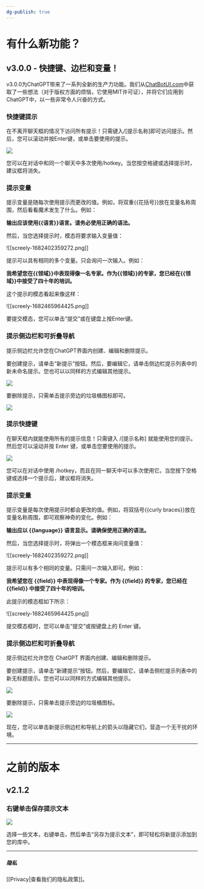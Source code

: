 ```yaml
---
dg-publish: true
---
```


# 有什么新功能？

## v3.0.0 - 快捷键、边栏和变量！

v3.0.0为ChatGPT带来了一系列全新的生产力功能。我们从[ChatBotUI.com](https://ChatBotUI.com)中获取了一些想法（对于版权方面的烦恼，它使用MIT许可证），并将它们应用到ChatGPT中，以一些非常令人兴奋的方式。

### 快捷键提示
在不离开聊天框的情况下访问所有提示！只需键入/\[提示名称\]即可访问提示。然后，您可以滚动并按Enter键，或单击要使用的提示。

<img src="https://github.com/benf2004/ChatGPT-Prompt-Genius/raw/master/public/images/demo3.webp"> 

您可以在对话中和同一个聊天中多次使用/hotkey。当您按空格键或选择提示时，建议框将消失。

### 提示变量
提示变量是随每次使用提示而更改的值。例如，将双重\{\{花括号\}\}放在变量名称周围，然后看看魔术发生了什么。例如：

**输出应该使用\{\{语言\}\}语言。请务必使用正确的语法。**

然后，当您选择提示时，模态将要求输入变量值：

![[screely-1682402359272.png]]

提示可以具有相同的多个变量。只会询问一次输入。例如：

**我希望您在\{\{领域\}\}中表现得像一名专家。作为\{\{领域\}\}的专家，您已经在\{\{领域\}\}中接受了四十年的培训。**

这个提示的模态看起来像这样：

![[screely-1682465964425.png]]

要提交模态，您可以单击“提交”或在键盘上按Enter键。

### 提示侧边栏和可折叠导航
提示侧边栏允许您在ChatGPT界面内创建、编辑和删除提示。

要创建提示，请单击“新提示”按钮。然后，要编辑它，请单击侧边栏提示列表中的新未命名提示。您也可以以同样的方式编辑其他提示。

<img src="https://github.com/benf2004/ChatGPT-Prompt-Genius/raw/master/public/images/newpromptdemo.webp">

要删除提示，只需单击提示旁边的垃圾桶图标即可。

<img src="https://github.com/benf2004/ChatGPT-Prompt-Genius/raw/master/public/images/collapse.webp">

### 提示快捷键
在聊天框内就能使用所有的提示信息！只需键入 /\[提示名称\] 就能使用您的提示。然后您可以滚动并按 Enter 键，或单击您要使用的提示。

<img src="https://github.com/benf2004/ChatGPT-Prompt-Genius/raw/master/public/images/demo3.webp">

您可以在对话中使用 /hotkey，而且在同一聊天中可以多次使用它。当您按下空格键或选择一个提示后，建议框将消失。

### 提示变量
提示变量是每次使用提示时都会更改的值。例如，将双括号\{\{curly braces\}\}放在变量名称周围，即可观察神奇的变化。例如：

**输出应以 \{\{language\}\} 语言显示。请确保使用正确的语法。**

然后，当您选择提示时，将弹出一个模态框来询问变量值：

![[screely-1682402359272.png]]

提示可以有多个相同的变量。只需问一次输入即可。例如：

**我希望您在 \{\{field\}\} 中表现得像一个专家。作为 \{\{field\}\} 的专家，您已经在 \{\{field\}\} 中接受了四十年的培训。**

此提示的模态框如下所示：

![[screely-1682465964425.png]]

提交模态框时，您可以单击“提交”或按键盘上的 Enter 键。

### 提示侧边栏和可折叠导航
提示侧边栏允许您在 ChatGPT 界面内创建、编辑和删除提示。

要创建提示，请单击“新建提示”按钮。然后，要编辑它，请单击侧栏提示列表中的新无标题提示。您也可以以同样的方式编辑其他提示。

<img src="https://github.com/benf2004/ChatGPT-Prompt-Genius/raw/master/public/images/newpromptdemo.webp">

要删除提示，只需单击提示旁边的垃圾桶图标。

<img src="https://github.com/benf2004/ChatGPT-Prompt-Genius/raw/master/public/images/collapse.webp">

现在，您可以单击新提示侧边栏和导航上的箭头以隐藏它们，营造一个无干扰的环境。

---
# 之前的版本
## v2.1.2
### 右键单击保存提示文本

<img src="https://github.com/benf2004/ChatGPT-Prompt-Genius/raw/master/public/images/RightClickSave.webp">

选择一些文本，右键单击，然后单击“另存为提示文本”，即可轻松将新提示添加到您的库中。

---
##### 隐私
[[Privacy|查看我们的隐私政策]]。